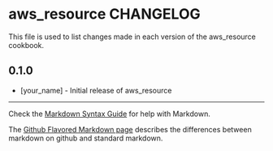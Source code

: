 aws_resource CHANGELOG
======================

This file is used to list changes made in each version of the aws_resource cookbook.

0.1.0
-----
- [your_name] - Initial release of aws_resource

- - -
Check the [Markdown Syntax Guide](http://daringfireball.net/projects/markdown/syntax) for help with Markdown.

The [Github Flavored Markdown page](http://github.github.com/github-flavored-markdown/) describes the differences between markdown on github and standard markdown.
